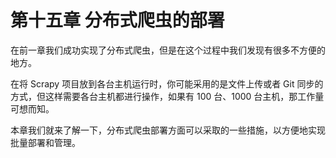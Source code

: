 # 第十五章 分布式爬虫的部署

在前一章我们成功实现了分布式爬虫，但是在这个过程中我们发现有很多不方便的地方。

在将 Scrapy 项目放到各台主机运行时，你可能采用的是文件上传或者 Git 同步的方式，但这样需要各台主机都进行操作，如果有 100 台、1000 台主机，那工作量可想而知。

本章我们就来了解一下，分布式爬虫部署方面可以采取的一些措施，以方便地实现批量部署和管理。
